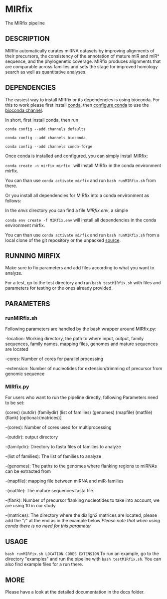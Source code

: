 # MIRfix
The MIRfix pipeline

## DESCRIPTION
MIRfix automatically curates miRNA datasets by improving alignments of
their precursors, the consistency of the annotation of mature miR and
miR* sequence, and the phylogenetic coverage. MIRfix produces
alignments that are comparable across families and sets the stage for
improved homology search as well as quantitative analyses.

## DEPENDENCIES
The easiest way to install MIRfix or its dependencies is using bioconda.
For this to work please first install [conda](https://conda.io/projects/conda/en/latest/user-guide/install/index.html),
then [configure conda](https://conda.io/projects/conda/en/latest/user-guide/configuration/use-condarc.html) to use the [bioconda channel](https://bioconda.github.io/).

In short, first install conda, then run


```conda config --add channels defaults```


```conda config --add channels bioconda```


```conda config --add channels conda-forge```


Once conda is installed and configured, you can simply install MIRfix:

```conda create -n mirfix mirfix ``` will install MIRfix in the conda environment mirfix.

You can than use ```conda activate mirfix``` and run ```bash runMIRfix.sh``` from there.


Or you install all dependencies for MIRfix into a conda environment as follows:

In the *envs* directory you can find a file *MIRfix.env*, a simple

```conda env create -f MIRfix.env``` will install all dependencies in the conda environment mirfix.

You can than use ```conda activate mirfix``` and run ```bash runMIRfix.sh``` from a local clone of the git repository or the unpacked [source](https://github.com/Bierinformatik/MIRfix/archive/v1.0.tar.gz).

## RUNNING MIRFIX

Make sure to fix parameters and add files according to what you want to analyze.

For a test, go to the test directory and run ```bash testMIRfix.sh``` with files and parameters for testing or the ones already provided.

## PARAMETERS
### runMIRfix.sh
Following parameters are handled by the bash wrapper around MIRfix.py:

-location: Working directory, the path to where input, output, family sequences, family names, mapping files, genomes and mature sequences are located

-cores: Number of cores for parallel processing

-extension: Number of nucleotides for extension/trimming of precursor from genomic sequence

### MIRfix.py
For users who want to run the pipeline directly, following Parameters need to be set:

(cores) (outdir) (familydir) (list of families) (genomes) (mapfile) (matfile) (flank) [optional:(matrices)]

-(cores): Number of cores used for multiprocessing

-(outdir): output directory

-(familydir): Directory to fasta files of families to analyze

-(list of families): The list of families to analyze

-(genomes): The paths to the genomes where flanking regions to miRNAs can be extracted from

-(mapfile): mapping file between miRNA and miR-families

-(matfile): The mature sequences fasta file

-(flank): Number of precursor flanking nucleotides to take into account, we are using 10 in our study

-(matrices): The directory where the dialign2 matrices are located, please add the "/" at the end as in the example below *Please note that when using conda there is no need for this parameter*

## USAGE
```bash runMIRfix.sh LOCATION CORES EXTENSION```
To run an example, go to the directory "examples" and run the pipeline with ```bash testMIRfix.sh```.
You can also find example files for a run there.

## MORE
Please have a look at the detailed documentation in the docs folder.
